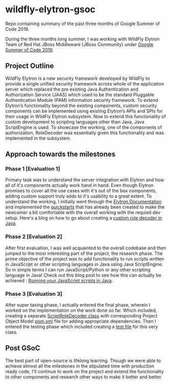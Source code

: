 # wildfly-elytron-gsoc
Repo containing summary of the past three months of Google Summer of Code 2019.

During the three months long summer, I was working with WildFly Elytron Team of Red Hat JBoss Middleware (JBoss Community) under [Google Summer of Code 2019](https://summerofcode.withgoogle.com/projects/#6324732998189056).

## Project Outline
WildFly Elytron is a new security framework developed by WildFly to provide a single unified security framework across whole of the application server which replaced the pre existing Java Authentication and Authorization Service (JAAS) which used to be the standard Pluggable Authentication Module (PAM) information security framework. 
To extend Elytron’s functionality beyond the existing components, custom security components can be implemented using existing Elytron’s APIs and SPIs for their usage in WildFly Elytron subsystem. Now to extend this functionality of custom development to scripting languages other than Java, Java ScriptEngine is used. 
To showcase the working, one of the components of authorization, RoleDecoder was essentially given this functionality and was implemented in the subsystem.

## Approach towards the milestones
### Phase 1 [Evaluation 1]
Primary task was to understand the server integration with Elytron and how all of it's components actually work hand in hand.
Even though Elytron promises to cover all the use cases with it's out of the box components, adding custom support truly adds to it's usability to a great extent. To understand the working, I initially went through the [Elytron Documentation](https://docs.jboss.org/author/display/WFLY/WildFly+Elytron+Security) and implemented the [quickstarts](https://github.com/wildfly/quickstart) that has already been created to make the newcomer a bit comfortable with the overall working with the requied dev setup. 
Here's a blog on how to go about creating a [custom role decoder in Java](https://medium.com/@guptab3/creating-a-roledecoder-in-elytron-1dcf4094fb47).

### Phase 2 [Evaluation 2]
After first evaluation, I was well acquainted to the overall codebase and then jumped to the most interesting part of the project, the research phase.
The prime objective of the project was to add functionality to run scripts written in JavaScript or other scripting languages in Java using Java ScriptEngine.
So in simple terms I can run JavaScript/Python or any other scripting language in Java!
Check out this blog post to see how this can actually be achieved : [Running your JavaScript scripts in Java](https://medium.com/@guptab3/running-your-javascript-python-scripts-in-java-6b44acbafab4).

### Phase 3 [Evaluation 3]
After super taxing phase, I actually entered the final phase, wherein I worked on the implementation on the work done so far.
Which included, creating a separate [ScriptRoleDecoder class](https://github.com/bhaskargupta98/wildfly-elytron-gsoc/blob/master/src/main/java/org/wildfly/security/script/engine/ScriptRoleDecoder.java) with corresponding Project Object Model [pom.xml](https://github.com/bhaskargupta98/wildfly-elytron-gsoc/blob/master/src/main/java/org/wildfly/security/script/engine/pom.xml) file for adding appropriate dependencies.
Then I entered the testing phase which included creating a [test file](https://github.com/bhaskargupta98/wildfly-elytron-gsoc/blob/master/src/test/java/org/wildfly/security/script/engine/ScriptRoleDecoderTest.java) for this very class.

## Post GSoC
The best part of open-source is lifelong learning. Though we were able to achieve almost all the milestones in the stipulated time with production ready code, I'll continue to work on the project and extend the functionality to other components and research other ways to make it better and better.
